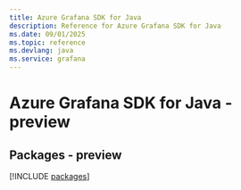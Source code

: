 ```yaml
---
title: Azure Grafana SDK for Java
description: Reference for Azure Grafana SDK for Java
ms.date: 09/01/2025
ms.topic: reference
ms.devlang: java
ms.service: grafana
---
```

# Azure Grafana SDK for Java - preview
## Packages - preview
[!INCLUDE [packages](grafana-index.md)]